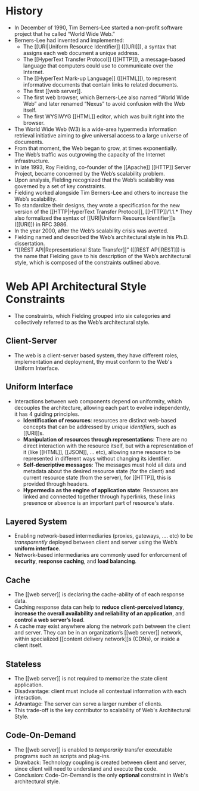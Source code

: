 # History
- In December of 1990, Tim Berners-Lee started a non-profit software project that he called “World Wide Web.”
-  Berners-Lee had invented and implemented:
	- The [[URI|Uniform Resource Identifier]] ([[URI]]), a syntax that assigns each web document a unique address.
	- The [[HyperText Transfer Protocol]] ([[HTTP]]), a message-based language that computers could use to communicate over the Internet.
	- The [[HyperText Mark-up Language]] ([[HTML]]), to represent informative documents that contain links to related documents.
	- The first [[web server]].
	- The first web browser, which Berners-Lee also named “World Wide Web” and later renamed “Nexus” to avoid confusion with the Web itself.
	- The first WYSIWYG [[HTML]] editor, which was built right into the browser.
- The World Wide Web (W3) is a wide-area hypermedia information retrieval initiative aiming to give universal access to a large universe of documents.
- From that moment, the Web began to grow, at times exponentially.
- The Web’s traffic was outgrowing the capacity of the Internet infrastructure.
- In late 1993, Roy Fielding, co-founder of the [[Apache]] [[HTTP]] Server Project, became concerned by the Web’s scalability problem.
- Upon analysis, Fielding recognized that the Web’s scalability was governed by a set of key constraints.
- Fielding worked alongside Tim Berners-Lee and others to increase the Web’s scalability. 
- To standardize their designs, they wrote a specification for the new version of the [[HTTP|HyperText Transfer Protocol]], [[HTTP]]/1.1.* They also formalized the syntax of [[URI|Uniform Resource Identifier]]s ([[URI]]) in RFC 3986.
- In the year 2000, after the Web’s scalability crisis was averted.
- Fielding named and described the Web’s architectural style in his Ph.D. dissertation.
- “[[REST API|Representational State Transfer]]” ([[REST API|REST]]) is the name that Fielding gave to his description of the Web’s architectural style, which is composed of the constraints outlined above.
# Web API Architectural Style Constraints
- The constraints, which Fielding grouped into six categories and collectively referred to
as the Web’s architectural style.
## Client-Server
- The web is a client-server based system, they have different roles, implementation and deployment, thy must conform to the Web's Uniform Interface. 
## Uniform Interface
- Interactions between web components depend on uniformity, which decouples the architecture, allowing each part to evolve independently, it has 4 guiding principles.
	- **Identification of resources**: resources are distinct web-based concepts that can be addressed by *unique identifiers*, such as [[URI]]s.
	- **Manipulation of resources through representations**: There are no direct interaction with the resource itself, but with a representation of it (like [[HTML]], [[JSON]], ... etc), allowing same resource to be represented in different ways without changing its identifier.
	- **Self-descriptive messages**: The messages must hold all data and metadata about the desired resource state (for the client) and current resource state (from the server), for [[HTTP]], this is provided through headers.
	- **Hypermedia as the engine of application state**: Resources are linked and connected together through hyperlinks, these links presence or absence is an important part of resource's state.
## Layered System
- Enabling network-based intermediaries (proxies, gateways, .... etc) to be *transparently* deployed between client and server using the Web’s **uniform interface**.
- Network-based intermediaries are commonly used for enforcement of **security**, **response caching**, and **load balancing**.
## Cache
- The [[web server]] is declaring the cache-ability of of each response data.
- Caching response data can help to **reduce client-perceived latency**, **increase the overall availability and reliability of an application**, and **control a web server’s load**.
- A cache may exist anywhere along the network path between the client and server. They can be in an organization’s [[web server]] network, within specialized [[content delivery network]]s (CDNs), or inside a client itself.
## Stateless
- The [[web server]] is not required to memorize the state client application.
- Disadvantage: client must include all contextual information with each interaction.
- Advantage: The server can serve a larger number of clients.
- This trade-off is the key contributor to scalability of Web's Architectural Style. 
## Code-On-Demand
- The [[web server]] is enabled to *temporarily* transfer executable programs such as scripts and plug-ins.
- Drawback: Technology coupling is created between client and server, since client will need to understand and execute the code.
- Conclusion: Code-On-Demand is the only **optional** constraint in Web's architectural style.